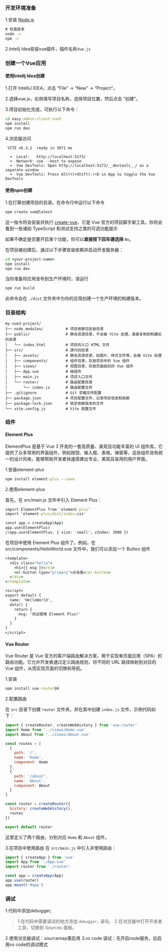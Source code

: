### 开发环境准备

1.安装 [Node.js](https://nodejs.org/)

```cmd
# 检查版本
node -v
npm -v
```

2.Intellj Idea安装vue插件，插件名称`Vue.js`

### 创建一个Vue应用

#### 使用Intellj Idea创建

1.打开 IntelliJ IDEA，点击 “File” -> “New” -> “Project”。

2.选择vue.js，右侧填写项目名称，选择项目位置，然后点击 “创建”。

3.项目初始化完成，可执行以下命令：

 ```cmd
cd easy-admin-client-vue3
npm install
npm run dev
 ```

4.浏览器访问

```
 VITE v6.3.1  ready in 3071 ms

  ➜  Local:   http://localhost:5173/
  ➜  Network: use --host to expose
  ➜  Vue DevTools: Open http://localhost:5173/__devtools__/ as a separate window
  ➜  Vue DevTools: Press Alt(⌥)+Shift(⇧)+D in App to toggle the Vue DevTools

```

#### 使用npm创建

1.在打算创建项目的目录。在命令行中运行以下命令

```cmd
npm create vue@latest
```

这一指令将会安装并执行 [create-vue](https://github.com/vuejs/create-vue)，它是 Vue 官方的项目脚手架工具。你将会看到一些诸如 TypeScript 和测试支持之类的可选功能提示

如果不确定是否要开启某个功能，你可以**直接按下回车键选择** `No`。

在项目被创建后，通过以下步骤安装依赖并启动开发服务器：

```cmd
cd <your-project-name>
npm install
npm run dev
```

当你准备将应用发布到生产环境时，请运行

```cmd
npm run build
```

此命令会在 `./dist` 文件夹中为你的应用创建一个生产环境的构建版本。

### 目录结构

```text
my-vue3-project/
├── node_modules/          # 项目依赖包安装目录
├── public/                # 静态资源目录，不会被 Vite 处理，直接复制到构建后的目录
│   └── index.html         # 项目的入口 HTML 文件
├── src/                   # 源代码目录
│   ├── assets/            # 静态资源目录，如图片、样式文件等，会被 Vite 处理
│   ├── components/        # 组件目录，存放项目中的 Vue 组件
│   ├── views/             # 视图目录，存放页面级别的 Vue 组件
│   ├── App.vue            # 根组件
│   ├── main.js            # 项目入口文件
│   └── router/            # 路由配置目录
│       └── index.js       # 路由配置文件
├── .gitignore             # Git 忽略文件配置
├── package.json           # 项目配置文件，记录项目信息和依赖
├── package-lock.json      # 锁定依赖版本的文件
└── vite.config.js         # Vite 配置文件
```

### 组件

#### Element  Plus

ElementPlus 是基于 Vue 3 开发的一套高质量、美观且功能丰富的 UI 组件库。它提供了众多常用的界面组件，例如按钮、输入框、表格、弹窗等，这些组件具有统一的设计风格，能够帮助开发者快速搭建出专业、美观且易用的用户界面。

1.安装element-plus

```cmd
npm install element-plus --save
```

2.使用element-plus

首先，在 src/main.js 文件中引入 Element Plus：

```cmd
import ElementPlus from 'element-plus'
import 'element-plus/dist/index.css'

const app = createApp(App)
app.use(ElementPlus)
//app.use(ElementPlus, { size: 'small', zIndex: 3000 })
```

在项目中使用 Element Plus 组件了。例如，在 src/components/HelloWorld.vue 文件中，我们可以添加一个 Button 组件

```cmd
<template>
  <div class="hello">
    <h1>{{ msg }}</h1>
    <el-button type="primary">点击我</el-button>
  </div>
</template>

<script>
export default {
  name: 'HelloWorld',
  data() {
    return {
      msg: '欢迎使用 Element Plus!'
    }
  }
}
</script>
```

#### Vue Router

Vue Router 是 Vue 官方的客户端路由解决方案，用于实现单页面应用（SPA）的路由功能。它允许开发者通过定义路由规则，将不同的 URL 路径映射到对应的 Vue 组件，从而实现页面的切换和导航。

1.安装

```cmd
npm install vue-router@4
```

2.配置路由

在 `src` 目录下创建 `router` 文件夹，并在其中创建 `index.js` 文件，示例代码如下：

```javascript
import { createRouter, createWebHistory } from 'vue-router'
import Home from '../views/Home.vue'
import About from '../views/About.vue'

const routes = [
  {
    path: '/',
    name: 'Home',
    component: Home
  },
  {
    path: '/about',
    name: 'About',
    component: About
  }
]

const router = createRouter({
  history: createWebHistory(),
  routes
})

export default router
```

这里定义了两个路由，分别对应 `Home` 和 `About` 组件。

3.在项目中使用路由
在 `src/main.js` 中引入并使用路由：

```javascript
import { createApp } from 'vue'
import App from './App.vue'
import router from './router'

const app = createApp(App)
app.use(router)
app.mount('#app')
```

### 调试
1.代码中添加debugger;
> 1.在代码中需要调试的地方添加 `debugger;` 语句。
> 2.在浏览器中打开开发者工具，切换到 Sources 面板。
>
2.使用浏览器调试：sourcemap需启用
3.vs code 调试：先开启node服务，后启用vs code的调试模式

